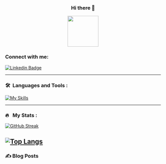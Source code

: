 <div align="center"><h3 margin-bottom="30px">Hi there 👋</h3></div>
<div id="header" align="center">
  <img src="https://media.giphy.com/media/3kPDmoWdBpQPNhCnUG/giphy.gif" width="100" />
</div>
<h3 align="left">Connect with me:</h3>

[![Linkedin Badge](https://img.shields.io/badge/-LinkedIn-blue?style=flat&logo=Linkedin&logoColor=white)](https://www.linkedin.com/in/patrick-g-5289701ba)

---

### 🛠 &nbsp;Languages and Tools :
[![My Skills](https://skillicons.dev/icons?i=html,css,javascript,nodejs,typescript,reactJs,python,mongodb,Sql,mysql,git&theme=light)](https://skillicons.dev)

--- 

### 🔥 &nbsp; My Stats :

[![GitHub Streak](https://github-readme-streak-stats.herokuapp.com?user=aynpat&theme=dark&mode=weekly&hide_total_contributions=true)](https://git.io/streak-stats)

[![Top Langs](https://github-readme-stats.vercel.app/api/top-langs/?username=aynpat&layout=compact&theme=vision-friendly-dark)](https://github.com/aynpat/github-readme-stats)
---

### ✍️ Blog Posts 





<!--
**aynpat/aynpat** is a ✨ _special_ ✨ repository because its `README.md` (this file) appears on your GitHub profile.

Here are some ideas to get you started:

- 🔭 I’m currently working on ...
- 🌱 I’m currently learning ...
- 👯 I’m looking to collaborate on ...
- 🤔 I’m looking for help with ...
- 💬 Ask me about ...
- 📫 How to reach me: ...
- 😄 Pronouns: ...
- ⚡ Fun fact: ...
-->
